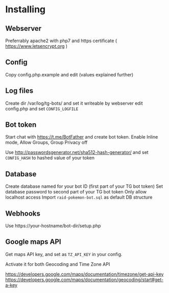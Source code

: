 # Installing

## Webserver

Preferrably apache2 with php7 and https certificate ( https://www.letsencrypt.org )

## Config

Copy config.php.example and edit (values explained further)

## Log files

Create dir /var/log/tg-bots/ and set it writeable by webserver
edit config.php and set `CONFIG_LOGFILE`

## Bot token

Start chat with https://t.me/BotFather and create bot token.
Enable Inline mode, Allow Groups, Group Privacy off

Use http://passwordsgenerator.net/sha512-hash-generator/ and set `CONFIG_HASH` to hashed value of your token

## Database

Create database named for your bot ID (first part of your TG bot token)
Set database password to second part of your TG bot token
Only allow localhost access
Import `raid-pokemon-bot.sql` as default DB structure

## Webhooks

Use https://your-hostname/bot-dir/setup.php

## Google maps API

Get maps API key, and set as `TZ_API_KEY` in your config.

Activate it for both Geocoding and Time Zone API

https://developers.google.com/maps/documentation/timezone/get-api-key
https://developers.google.com/maps/documentation/geocoding/start#get-a-key
